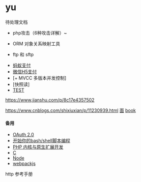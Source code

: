 # yu
待处理文档
- php攻击（6种攻击详解）~

- ORM 对象关系映射工具
- ftp 和 sftp
+ [蚂蚁支付](https://pay.weixin.qq.com/wiki/doc/api/index.html)
+ [微信H5支付](https://pay.weixin.qq.com/wiki/doc/api/H5.php?chapter=15_4)
+ [+ MVCC 多版本并发控制]
+ [快照读]
+ [TEST](https://learnku.com/php/t/47623)

https://www.jianshu.com/p/8c17e4357502

https://www.cnblogs.com/shixiuxian/p/11230939.html
[面](https://learnku.com/articles/47414)
[book](https://www.kancloud.cn/martist/be_new_friends/1736333)

#### 备用
- [OAuth 2.0](http://www.ruanyifeng.com/blog/2014/05/oauth_2_0.html)
- [开始你的bash/shell脚本编程](https://www.jianshu.com/p/5568d311fb5a)
- [PHP 内核与原生扩展开发](https://learnku.com/docs/php-internals/php7)
- [C](https://www.runoob.com/cprogramming/c-tutorial.html)
- [Node](http://nodejs.cn/)
- [webpackjs](https://www.webpackjs.com/concepts/)



http 参考手册